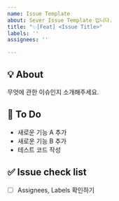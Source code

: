 ```yaml
---
name: Issue Template
about: Sever Issue Template 입니다.
title: "✨[Feat] <Issue Title>"
labels: ''
assignees: ''

---
```


## 💡 About
무엇에 관한 이슈인지 소개해주세요.

## 📝 To Do
- 새로운 기능 A 추가
- 새로운 기능 B 추가
- 테스트 코드 작성

## ✅ Issue check list
- [ ] Assignees, Labels 확인하기

